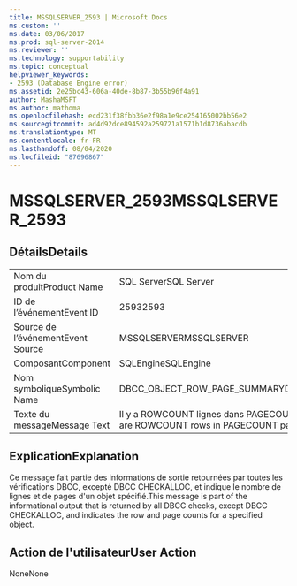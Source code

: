 ```yaml
---
title: MSSQLSERVER_2593 | Microsoft Docs
ms.custom: ''
ms.date: 03/06/2017
ms.prod: sql-server-2014
ms.reviewer: ''
ms.technology: supportability
ms.topic: conceptual
helpviewer_keywords:
- 2593 (Database Engine error)
ms.assetid: 2e25bc43-606a-40de-8b87-3b55b96f4a91
author: MashaMSFT
ms.author: mathoma
ms.openlocfilehash: ecd231f38fbb36e2f98a1e9ce254165002bb56e2
ms.sourcegitcommit: ad4d92dce894592a259721a1571b1d8736abacdb
ms.translationtype: MT
ms.contentlocale: fr-FR
ms.lasthandoff: 08/04/2020
ms.locfileid: "87696867"
---
```

# <a name="mssqlserver_2593"></a><span data-ttu-id="e21ab-102">MSSQLSERVER_2593</span><span class="sxs-lookup"><span data-stu-id="e21ab-102">MSSQLSERVER_2593</span></span>
    
## <a name="details"></a><span data-ttu-id="e21ab-103">Détails</span><span class="sxs-lookup"><span data-stu-id="e21ab-103">Details</span></span>  
  
|||  
|-|-|  
|<span data-ttu-id="e21ab-104">Nom du produit</span><span class="sxs-lookup"><span data-stu-id="e21ab-104">Product Name</span></span>|<span data-ttu-id="e21ab-105">SQL Server</span><span class="sxs-lookup"><span data-stu-id="e21ab-105">SQL Server</span></span>|  
|<span data-ttu-id="e21ab-106">ID de l’événement</span><span class="sxs-lookup"><span data-stu-id="e21ab-106">Event ID</span></span>|<span data-ttu-id="e21ab-107">2593</span><span class="sxs-lookup"><span data-stu-id="e21ab-107">2593</span></span>|  
|<span data-ttu-id="e21ab-108">Source de l’événement</span><span class="sxs-lookup"><span data-stu-id="e21ab-108">Event Source</span></span>|<span data-ttu-id="e21ab-109">MSSQLSERVER</span><span class="sxs-lookup"><span data-stu-id="e21ab-109">MSSQLSERVER</span></span>|  
|<span data-ttu-id="e21ab-110">Composant</span><span class="sxs-lookup"><span data-stu-id="e21ab-110">Component</span></span>|<span data-ttu-id="e21ab-111">SQLEngine</span><span class="sxs-lookup"><span data-stu-id="e21ab-111">SQLEngine</span></span>|  
|<span data-ttu-id="e21ab-112">Nom symbolique</span><span class="sxs-lookup"><span data-stu-id="e21ab-112">Symbolic Name</span></span>|<span data-ttu-id="e21ab-113">DBCC_OBJECT_ROW_PAGE_SUMMARY</span><span class="sxs-lookup"><span data-stu-id="e21ab-113">DBCC_OBJECT_ROW_PAGE_SUMMARY</span></span>|  
|<span data-ttu-id="e21ab-114">Texte du message</span><span class="sxs-lookup"><span data-stu-id="e21ab-114">Message Text</span></span>|<span data-ttu-id="e21ab-115">Il y a ROWCOUNT lignes dans PAGECOUNT pages pour l'objet 'OBJECT'.</span><span class="sxs-lookup"><span data-stu-id="e21ab-115">There are ROWCOUNT rows in PAGECOUNT pages for object 'OBJECT'.</span></span>|  
  
## <a name="explanation"></a><span data-ttu-id="e21ab-116">Explication</span><span class="sxs-lookup"><span data-stu-id="e21ab-116">Explanation</span></span>  
 <span data-ttu-id="e21ab-117">Ce message fait partie des informations de sortie retournées par toutes les vérifications DBCC, excepté DBCC CHECKALLOC, et indique le nombre de lignes et de pages d'un objet spécifié.</span><span class="sxs-lookup"><span data-stu-id="e21ab-117">This message is part of the informational output that is returned by all DBCC checks, except DBCC CHECKALLOC, and indicates the row and page counts for a specified object.</span></span>  
  
## <a name="user-action"></a><span data-ttu-id="e21ab-118">Action de l'utilisateur</span><span class="sxs-lookup"><span data-stu-id="e21ab-118">User Action</span></span>  
 <span data-ttu-id="e21ab-119">None</span><span class="sxs-lookup"><span data-stu-id="e21ab-119">None</span></span>  
  
  
